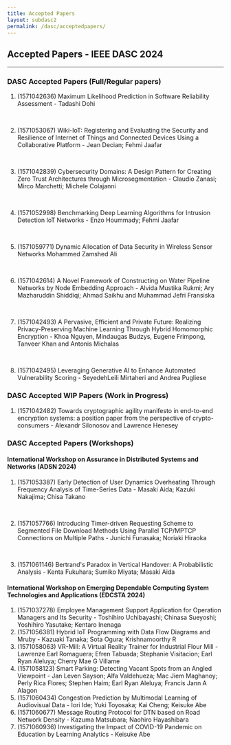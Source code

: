 ```yaml
---
title: Accepted Papers
layout: subdasc2
permalink: /dasc/acceptedpapers/
---
```


<h2>Accepted Papers - IEEE DASC 2024</h2>
<hr/>

<h3>DASC Accepted Papers (Full/Regular papers)</h3>

<ol><li>
(1571042636) Maximum Likelihood Prediction in Software Reliability Assessment - Tadashi Dohi

<br/></li><li>(1571053067) Wiki-IoT: Registering and Evaluating the Security and Resilience of Internet of Things and Connected Devices Using a Collaborative Platform - Jean Decian; Fehmi Jaafar

<br/></li><li>(1571042839) Cybersecurity Domains: A Design Pattern for Creating Zero Trust Architectures through Microsegmentation - Claudio Zanasi; Mirco Marchetti; Michele Colajanni

<br/></li><li>(1571052998) Benchmarking Deep Learning Algorithms for Intrusion Detection IoT Networks - Enzo Hoummady; Fehmi Jaafar

<br/></li><li>(1571059771) Dynamic Allocation of Data Security in Wireless Sensor Networks	Mohammed Zamshed Ali

<br/></li><li>(1571042614) A Novel Framework of Constructing on Water Pipeline Networks by Node Embedding Approach - Alvida Mustika Rukmi; Ary Mazharuddin Shiddiqi; Ahmad Saikhu and Muhammad Jefri Fransiska

<br/></li><li>(1571042493) A Pervasive, Efficient and Private Future: Realizing Privacy-Preserving Machine Learning Through Hybrid Homomorphic Encryption - Khoa Nguyen, Mindaugas Budzys, Eugene Frimpong, Tanveer Khan and Antonis Michalas

<br/></li><li>(1571042495) Leveraging Generative AI to Enhance Automated Vulnerability Scoring - SeyedehLeili Mirtaheri and Andrea Pugliese
</li></ol>

<h3>DASC Accepted WIP Papers (Work in Progress)</h3>
<ol><li>
(1571042482) Towards cryptographic agility manifesto in end-to-end encryption systems: a position paper from the perspective of crypto-consumers - Alexandr Silonosov and Lawrence Henesey
</li></ol>

<h3>DASC Accepted Papers (Workshops)</h3>
<h4>International Workshop on Assurance in Distributed Systems and Networks (ADSN 2024)</h4>
<ol><li>
(1571053387) Early Detection of User Dynamics Overheating Through Frequency Analysis of Time-Series Data - Masaki Aida; Kazuki Nakajima; Chisa Takano

<br/></li><li>(1571057766) Introducing Timer-driven Requesting Scheme to Segmented File Download Methods Using Parallel TCP/MPTCP Connections on Multiple Paths - Junichi Funasaka; Noriaki Hiraoka

<br/></li><li>(1571061146) Bertrand's Paradox in Vertical Handover: A Probabilistic Analysis - Kenta Fukuhara; Sumiko Miyata; Masaki Aida
</li></ol>

<h4>International Workshop on Emerging Dependable Computing System Technologies and Applications (EDCSTA 2024)</h4>
<ol><li>
(1571037278) Employee Management Support Application for Operation Managers and Its Security - Toshihiro Uchibayashi; Chinasa Sueyoshi; Yoshihiro Yasutake; Kentaro Inenaga
<br/></li><li>(1571056381) Hybrid IoT Programming with Data Flow Diagrams and Mruby - Kazuaki Tanaka; Sota Ogura; Krishnamoorthy R
<br/></li><li>(1571058063) VR-Mill: A Virtual Reality Trainer for Industrial Flour Mill - Lawrenze Earl Romaguera; Efren Tabuada; Stephanie Visitacion; Earl Ryan Aleluya; Cherry Mae G Villame
<br/></li><li>(1571058123) Smart Parking: Detecting Vacant Spots from an Angled Viewpoint - Jan Leven Sayson; Alfa Valdehueza; Mac Jiem Maghanoy; Perly Rica Flores; Stephen Haim; Earl Ryan Aleluya; Francis Jann A Alagon
<br/></li><li>(1571060434) Congestion Prediction by Multimodal Learning of Audiovisual Data - Iori Ide; Yuki Toyosaka; Kai Cheng; Keisuke Abe
<br/></li><li>(1571060677) Message Routing Protocol for DTN based on Road Network Density - Kazuma Matsubara; Naohiro Hayashibara
<br/></li><li>(1571060936) Investigating the Impact of COVID-19 Pandemic on Education by Learning Analytics - Keisuke Abe
</li></ol>